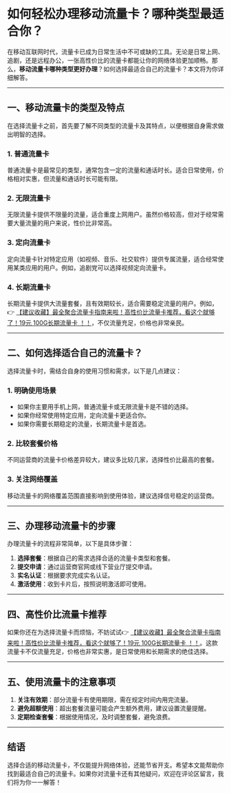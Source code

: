# 如何轻松办理移动流量卡？哪种类型最适合你？

在移动互联网时代，流量卡已成为日常生活中不可或缺的工具。无论是日常上网、追剧，还是远程办公，一张高性价比的流量卡都能让你的网络体验更加顺畅。那么，**移动流量卡哪种类型更好办理**？如何选择最适合自己的流量卡？本文将为你详细解答。

---

## 一、移动流量卡的类型及特点

在选择流量卡之前，首先要了解不同类型的流量卡及其特点，以便根据自身需求做出明智的选择。

### 1. **普通流量卡**
普通流量卡是最常见的类型，通常包含一定的流量和通话时长。适合日常使用，价格相对实惠，但流量和通话时长可能有限。

### 2. **无限流量卡**
无限流量卡提供不限量的流量，适合重度上网用户。虽然价格较高，但对于经常需要大量流量的用户来说，性价比非常高。

### 3. **定向流量卡**
定向流量卡针对特定应用（如视频、音乐、社交软件）提供专属流量，适合经常使用某类应用的用户。例如，追剧党可以选择视频定向流量卡。

### 4. **长期流量卡**
长期流量卡提供大流量套餐，且有效期较长，适合需要稳定流量的用户。例如，👉 [【建议收藏】最全聚合流量卡指南来啦！高性价比流量卡推荐，看这个就够了！19元 100G长期流量卡 ！！](https://bit.ly/Liuliangka)，不仅流量充足，价格也非常亲民。

---

## 二、如何选择适合自己的流量卡？

选择流量卡时，需结合自身的使用习惯和需求，以下是几点建议：

### 1. **明确使用场景**
- 如果你主要用手机上网，普通流量卡或无限流量卡是不错的选择。
- 如果你经常使用特定应用，定向流量卡更适合你。
- 如果你需要长期稳定的流量，长期流量卡是首选。

### 2. **比较套餐价格**
不同运营商的流量卡价格差异较大，建议多比较几家，选择性价比最高的套餐。

### 3. **关注网络覆盖**
移动流量卡的网络覆盖范围直接影响到使用体验，建议选择信号稳定的运营商。

---

## 三、办理移动流量卡的步骤

办理流量卡的流程非常简单，以下是具体步骤：

1. **选择套餐**：根据自己的需求选择合适的流量卡类型和套餐。
2. **提交申请**：通过运营商官网或线下营业厅提交申请。
3. **实名认证**：根据要求完成实名认证。
4. **激活使用**：收到卡片后，按照说明激活即可使用。

---

## 四、高性价比流量卡推荐

如果你还在为选择流量卡而烦恼，不妨试试👉 [【建议收藏】最全聚合流量卡指南来啦！高性价比流量卡推荐，看这个就够了！19元 100G长期流量卡 ！！](https://bit.ly/Liuliangka)。这款流量卡不仅流量充足，价格也非常实惠，是日常使用和长期需求的绝佳选择。

---

## 五、使用流量卡的注意事项

1. **关注有效期**：部分流量卡有使用期限，需在规定时间内用完流量。
2. **避免超额使用**：超出套餐流量可能会产生额外费用，建议设置流量提醒。
3. **定期检查套餐**：根据使用情况，及时调整套餐，避免浪费。

---

## 结语

选择合适的移动流量卡，不仅能提升网络体验，还能节省开支。希望本文能帮助你找到最适合自己的流量卡。如果你对流量卡还有其他疑问，欢迎在评论区留言，我们将为你一一解答！
